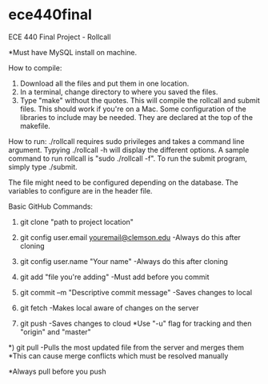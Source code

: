 # ece440final
ECE 440 Final Project - Rollcall

*Must have MySQL install on machine.

How to compile:
  1. Download all the files and put them in one location. 
  2. In a terminal, change directory to where you saved the files.
  3. Type "make" without the quotes. This will compile the rollcall and submit files. This should work if you're on a Mac. Some configuration of the libraries to include may be needed. They are declared at the top of the makefile.
  
How to run:
./rollcall requires sudo privileges and takes a command line argument. Typying ./rollcall -h will display the different options. A sample command to run rollcall is "sudo ./rollcall -f". To run the submit program, simply type ./submit.

The file might need to be configured depending on the database. The variables to configure are in the header file. 




Basic GitHub Commands:
1) git clone "path to project location"

2) git config user.email youremail@clemson.edu
      -Always do this after cloning 
      
3) git config user.name "Your name" 
      -Always do this after cloning 
      
4) git add "file you're adding" 
      -Must add before you commit 
      
5) git commit –m "Descriptive commit message"
      -Saves changes to local
      
6) git fetch
      -Makes local aware of changes on the server
      
7) git push
      -Saves changes to cloud *Use "-u" flag for tracking and then "origin" and "master"
      
*) git pull
      -Pulls the most updated file from the server and merges them *This can cause merge conflicts which must be resolved manually 
      
*Always pull before you push
